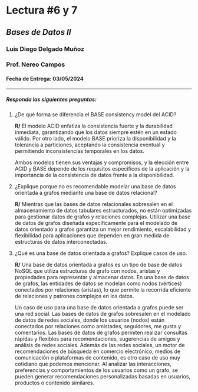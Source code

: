 # Lectura #6 y 7 
## _Bases de Datos II_
### Luis Diego Delgado Muñoz
### Prof. Nereo Campos

#### Fecha de Entrega: 03/05/2024
-----

##### Responda las siguientes preguntas:

1. ¿De qué forma se diferencia el BASE consistency model del ACID?

    **R/** El modelo ACID enfatiza la consistencia fuerte y la durabilidad inmediata, garantizando que los datos siempre estén en un estado válido. Por otro lado, el modelo BASE prioriza la disponibilidad y la tolerancia a particiones, aceptando la consistencia eventual y permitiendo inconsistencias temporales en los datos.
    
    Ambos modelos tienen sus ventajas y compromisos, y la elección entre ACID y BASE depende de los requisitos específicos de la aplicación y la importancia de la consistencia de datos frente a la disponibilidad.

2. ¿Explique porque no es recomendable modelar una base de datos orientada a grafos mediante una base de datos relacional?

    **R/** Mientras que las bases de datos relacionales sobresalen en el almacenamiento de datos tabulares estructurados, no están optimizadas para gestionar datos de grafos y relaciones complejas. Utilizar una base de datos de grafos diseñada específicamente para el modelado de datos orientado a grafos garantiza un mejor rendimiento, escalabilidad y flexibilidad para aplicaciones que dependen en gran medida de estructuras de datos interconectadas.

3. ¿Qué es una base de datos orientada a grafos? Explique casos de uso.

    **R/** Una base de datos orientada a grafos es un tipo de base de datos NoSQL que utiliza estructuras de grafo con nodos, aristas y propiedades para representar y almacenar datos. En una base de datos de grafos, las entidades de datos se modelan como nodos (vértices) conectados por relaciones (aristas), lo que permite la recorrida eficiente de relaciones y patrones complejos en los datos.
    
    Un caso de uso para una base de datos orientada a grafos puede ser una red social. Las bases de datos de grafos sobresalen en el modelado de datos de redes sociales, donde los usuarios (nodos) están conectados por relaciones como amistades, seguidores, me gusta y comentarios. Las bases de datos de grafos permiten realizar consultas rápidas y flexibles para recomendaciones, sugerencias de amigos y análisis de redes sociales. Además de las redes sociales, un motor de recomendaciones de búsqueda en comercio electrónico, medios de comunicación o plataformas de contenido, es otro caso de uso muy cotidiano que podemos mencionar. Al analizar las interacciones, preferencias y comportamientos de los usuarios como un grafo, se pueden generar recomendaciones personalizadas basadas en usuarios, productos o contenido similares. 







